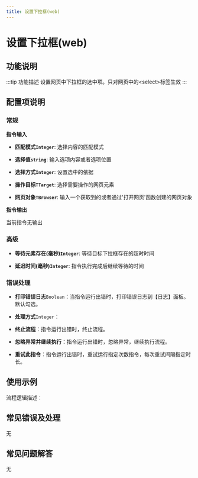 ```yaml
---
title: 设置下拉框(web)
---
```


# 设置下拉框(web)

## 功能说明

:::tip 功能描述
设置网页中下拉框的选中项。只对网页中的\<select\>标签生效
:::

## 配置项说明

### 常规

**指令输入**

- **匹配模式`Integer`**: 选择内容的匹配模式

- **选择值`string`**: 输入选项内容或者选项位置

- **选择方式`Integer`**: 设置选中的依据

- **操作目标`TTarget`**: 选择需要操作的网页元素

- **网页对象`TBrowser`**: 输入一个获取到的或者通过'打开网页'函数创建的网页对象


**指令输出**

当前指令无输出

### 高级

- **等待元素存在(毫秒)`Integer`**: 等待目标下拉框存在的超时时间

- **延迟时间(毫秒)`Integer`**: 指令执行完成后继续等待的时间

### 错误处理

- **打印错误日志**`Boolean`：当指令运行出错时，打印错误日志到【日志】面板。默认勾选。

- **处理方式**`Integer`：

 - **终止流程**：指令运行出错时，终止流程。

 - **忽略异常并继续执行**：指令运行出错时，忽略异常，继续执行流程。

 - **重试此指令**：指令运行出错时，重试运行指定次数指令，每次重试间隔指定时长。

## 使用示例

流程逻辑描述：

## 常见错误及处理

无

## 常见问题解答

无

